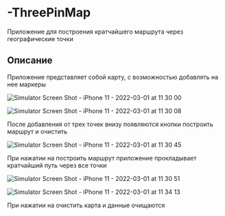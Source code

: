 # -ThreePinMap

Приложение для построения кратчайшего маршрута через географические точки

## Описание
Приложение представляет собой карту, с возможностью добавлять на нее маркеры

![Simulator Screen Shot - iPhone 11 - 2022-03-01 at 11 30 00](https://user-images.githubusercontent.com/76536660/156133306-e476917d-02a6-4250-b3f3-1ba18e0c8e06.png)

![Simulator Screen Shot - iPhone 11 - 2022-03-01 at 11 30 08](https://user-images.githubusercontent.com/76536660/156133387-5d664a5c-9212-4ba7-a4e5-362e14c869b4.png)


После добавления от трех точек внизу появляются кнопки построить маршрут и очистить

![Simulator Screen Shot - iPhone 11 - 2022-03-01 at 11 30 45](https://user-images.githubusercontent.com/76536660/156133444-9e0a732a-8de4-43d3-b40b-daae034c77df.png)


При нажатии на построить маршрут приложение прокладывает кратчайший путь через все точки

![Simulator Screen Shot - iPhone 11 - 2022-03-01 at 11 30 51](https://user-images.githubusercontent.com/76536660/156133472-07ba934a-7a36-4570-895d-a19d46273c5f.png)

![Simulator Screen Shot - iPhone 11 - 2022-03-01 at 11 34 13](https://user-images.githubusercontent.com/76536660/156133761-214d2b0c-37ed-4d87-a627-933987c274b4.png)

При нажатии на очистить карта и данные очищаются
